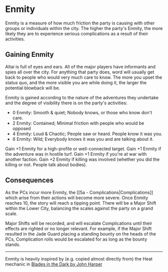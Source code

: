 # Enmity

Enmity is a measure of how much friction the party is causing with other groups or individuals within the city. The higher the party's Enmity, the more likely they are to experience serious complications as a result of their activities.

## Gaining Enmity

Altai is full of eyes and ears. All of the major players have informants and spies all over the city. For anything that party does, word will usually get back to people who would very much care to know. The more you upset the status quo, and the more visible you are while doing it, the larger the potential blowback will be.

Enmity is gained according to the nature of the adventures they undertake and the degree of visibility there is on the party's activities:

- 0 Enmity: Smooth & quiet; Nobody knows, or those who know don't care.
- 2 Enmity: Contained; Minimal friction with people who would be opposed
- 4 Enmity: Loud & Chaotic; People saw or heard. People know it was you.
- 6 Enmity: Wild; Everybody knows it was you and are talking about it.

Gain +1 Enmity for a high-profile or well-connected target. Gain +1 Enmity if the adventure was in hostile turf. Gain +1 Enmity if you're at war with another faction. Gain +2 Enmity if killing was involved (whether you did the killing or not. People talk about bodies).

## Consequences

As the PCs incur more Enmity, the [[5a - Complications|Complications]] which arise from their actions will become more severe. Once Enmity reaches 10, the story will reach a tipping point. There will be a Major Shift within the Lower City, balancing the scales against the party on a grand scale.

Major Shifts will be recorded, and will escalate Complications until their effects are righted or no longer relevant.  For example, if the Major Shift resulted in the Jade Guard placing a standing bounty on the heads of the PCs, Complication rolls would be escalated for as long as the bounty stands.

---
Enmity is heavily inspired by (e.g. copied almost directly from) the Heat mechanic in [Blades in the Dark by John Harper](https://www.drivethrurpg.com/en/product/170689/blades-in-the-dark)